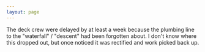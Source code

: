 ```yaml
---
layout: page
---
```


The deck crew were delayed by at least a week because the plumbing line to the "waterfall" / "descent" had been forgotten about. I don't know where this dropped out, but once noticed it was rectified and work picked back up.

